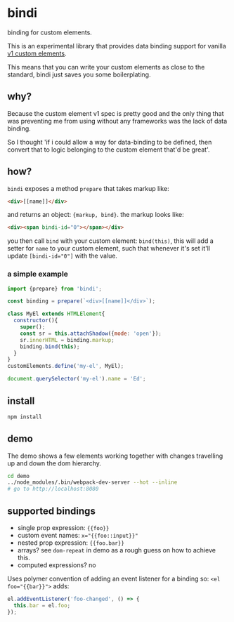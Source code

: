 # bindi

binding for custom elements.

This is an experimental library that provides data binding support for vanilla [v1 custom elements](https://developers.google.com/web/fundamentals/getting-started/primers/customelements).

This means that you can write your custom elements as close to the standard, bindi just saves you some boilerplating.

## why?

Because the custom element v1 spec is pretty good and the only thing that was preventing me from using without any frameworks was the lack of data binding.

So I thought 'if i could allow a way for data-binding to be defined, then convert that to logic belonging to the custom element that'd be great'.

## how?

`bindi` exposes a method `prepare` that takes markup like:
```html
<div>[[name]]</div>
```
and returns an object: `{markup, bind}`. the markup looks like: 
```html
<div><span bindi-id="0"></span></div>
```
you then call `bind` with your custom element: `bind(this)`, this will add a setter for `name` to your custom element, such that whenever it's set it'll update `[bindi-id="0"]` with the value.

### a simple example

```javascript
import {prepare} from 'bindi';

const binding = prepare(`<div>[[name]]</div>`);

class MyEl extends HTMLElement{
  constructor(){
    super();
    const sr = this.attachShadow({mode: 'open'});
    sr.innerHTML = binding.markup;
    binding.bind(this);
  }
}
customElements.define('my-el', MyEl);

document.querySelector('my-el').name = 'Ed';
```

## install

```bash
npm install
```

## demo 

The demo shows a few elements working together with changes travelling up and down the dom hierarchy.


```bash
cd demo
../node_modules/.bin/webpack-dev-server --hot --inline
# go to http://localhost:8080
```


## supported bindings

* single prop expression: `{{foo}}`
* custom event names: `x="{{foo::input}}"`
* nested prop expression: `{{foo.bar}}`
* arrays? see `dom-repeat` in demo as a rough guess on how to achieve this. 
* computed expressions? no

Uses polymer convention of adding an event listener for a binding so: `<el foo="{{bar}}">` adds: 

```js
el.addEventListener('foo-changed', () => {
  this.bar = el.foo;
});
```
